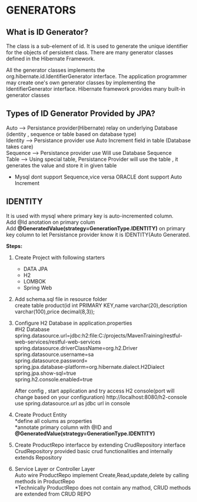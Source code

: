 # GENERATORS
## What is ID Generator?
The <generator> class is a sub-element of id. It is used to generate the unique identifier for the objects of persistent class. There are many generator classes defined in the Hibernate Framework.

All the generator classes implements the org.hibernate.id.IdentifierGenerator interface. The application programmer may create one's own generator classes by implementing the IdentifierGenerator interface. Hibernate framework provides many built-in generator classes

## Types of ID Generator Provided by JPA?
Auto	--> Persistance provider(Hibernate) relay on underlying Database (identity , sequence or table based on database type)  <br/>
Identity	--> Persistance provider use Auto Increment field in table (Database takes care)  <br/>
Sequence	--> Persistance provider use Will use Database Sequence  <br/>
Table	--> Using special table, Persistance Provider will use the table , it generates the value and store it in given table  <br/>
* Mysql dont support Sequence,vice versa ORACLE dont support Auto Increment

## IDENTITY
It is used with mysql where primary key is auto-incremented column. <br/>
Add @Id anotation on primary colum  <br/>
Add **@GeneratedValue(strategy=GenerationType.IDENTITY)** on primary key column to let Persistance provider know it is IDENTITY(Auto Generated. 

**Steps:**
1. Create Project with following starters<br/>
     - DATA JPA<br/>
     - H2<br/>
     - LOMBOK<br/>
     - Spring Web<br/>
     
  2. Add schema.sql file in resource folder <br/>
      create table product(id int PRIMARY KEY,name varchar(20),description varchar(100),price decimal(8,3));
      
  3. Configure H2 Database in application.properties <br/>
      #H2 Database <br/>
      spring.datasource.url=jdbc:h2:file:C:/projects/MavenTraining/restful-web-services/restful-web-services <br/>
      spring.datasource.driverClassName=org.h2.Driver <br/>
      spring.datasource.username=sa <br/>
      spring.datasource.password= <br/>
      spring.jpa.database-platform=org.hibernate.dialect.H2Dialect <br/>
      spring.jpa.show-sql=true <br/>
      spring.h2.console.enabled=true <br/>
      
      After config , start application and try access H2 console(port will change based on your configuration)
      http://localhost:8080/h2-console use spring.datasource.url as jdbc url in console
      
  4. Create Product Entity <br/>
      *define all colums as properties <br/>
      *annotate primary column with @ID and **@GeneratedValue(strategy=GenerationType.IDENTITY)** <br/>
      
  5. Create ProductRepo interfacce by extending CrudRepository interface <br/>
     CrudRepository provided basic crud functionalities and internally extends Repository
     
  6. Service Layer or Controller Layer <br/>
     Auto wire ProductRepo 
     implement Create,Read,update,delete by calling methods in ProductRepo <br/>
     *Technically ProductRepo does not contain any mathod, CRUD methods are extended from CRUD REPO
